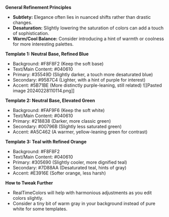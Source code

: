 **General Refinement Principles**

- **Subtlety:** Elegance often lies in nuanced shifts rather than drastic changes.
- **Desaturation:** Slightly lowering the saturation of colors can add a touch of sophistication.
- **Warm/Cool Balance:** Consider introducing a hint of warmth or coolness for more interesting palettes.

**Template 1: Neutral Base, Refined Blue**

- Background: #F8F8F2 (Keep the soft base)
- Text/Main Content: #040610
- Primary: #35549D (Slightly darker, a touch more desaturated blue)
- Secondary: #9587C4 (Lighter, with a hint of purple for interest)
- Accent: #5B71BE (More distinctly purple-leaning, still related)
![[Pasted image 20240228110114.png]]

**Template 2: Neutral Base, Elevated Green**

- Background: #FAF9F6 (Keep the soft white)
- Text/Main Content: #040610
- Primary: #218838 (Darker, more classic green)
- Secondary: #00796B (Slightly less saturated green)
- Accent: #A5C462 (A warmer, yellow-leaning green for contrast)

**Template 3: Teal with Refined Orange**

- Background: #F8F8F2
- Text/Main Content: #040610
- Primary: #305690 (Slightly cooler, more dignified teal)
- Secondary: #7D88AA (Desaturated teal, hints of gray)
- Accent: #E3916E (Softer orange, less harsh)

**How to Tweak Further**

- RealTimeColors will help with harmonious adjustments as you edit colors slightly.
- Consider a tiny bit of warm gray in your background instead of pure white for some templates.